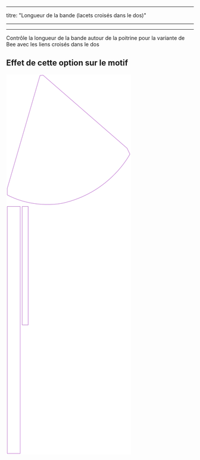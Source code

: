 - - -
titre: "Longueur de la bande (lacets croisés dans le dos)"
- - -

***

Contrôle la longueur de la bande autour de la poitrine pour la variante de Bee avec les liens croisés dans le dos

## Effet de cette option sur le motif

![Cette image montre l'effet de cette option en superposant plusieurs variantes qui ont une valeur différente pour cette option](bee_bandlength_sample.svg "Effet de cette option sur le motif")
